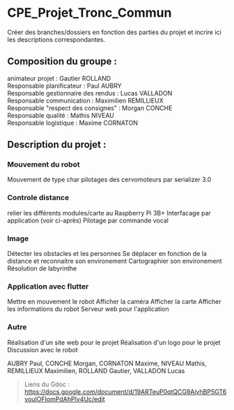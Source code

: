 # CPE_Projet_Tronc_Commun

Créer des branches/dossiers en fonction des parties du projet et incrire ici les descriptions correspondantes.

## **Composition du groupe :**

animateur projet : Gautier ROLLAND  
Responsable planificateur : Paul AUBRY  
Responsable gestionnaire des rendus : Lucas VALLADON  
Responsable communication : Maximilien REMILLIEUX   
Responsable "respect des consignes" : Morgan CONCHE  
Responsable qualité : Mathis NIVEAU  
Responsable logistique : Maxime CORNATON

## **Description du projet :**
### Mouvement du robot
Mouvement de type char
pilotages des cervomoteurs par serializer 3.0

### Controle distance
relier les différents modules/carte au Raspberry Pi 3B+
Interfacage par application (voir ci-après) 
Pilotage par commande vocal

### Image
Détecter les obstacles et les personnes
Se déplacer en fonction de la distance et reconnaitre son environement
Cartographier son environement
Résolution de labyrinthe

### Application avec flutter
Mettre en mouvement le robot
Afficher la caméra
Afficher la carte
Afficher les informations du robot
Serveur web pour l'application

### Autre
Réalisation d'un site web pour le projet
Réalisation d'un logo pour le projet
Discussion avec le robot


AUBRY Paul, CONCHE Morgan, CORNATON Maxime, NIVEAU Mathis,  REMILLIEUX Maximilien,  ROLLAND Gautier, VALLADON Lucas

> Liens du Gdoc : https://docs.google.com/document/d/19ARTeuP0qtQCG9AjvhBP5GT6voulOFIomPdAhPIv4Uc/edit

